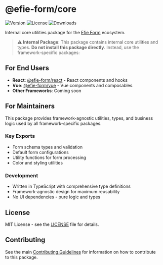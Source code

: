 # @efie-form/core

[![Version](https://img.shields.io/npm/v/@efie-form/core.svg?style=flat-square)](https://npmjs.com/package/@efie-form/core)
[![License](https://img.shields.io/npm/l/@efie-form/core.svg?style=flat-square)](https://npmjs.com/package/@efie-form/core)
[![Downloads](https://img.shields.io/npm/dm/@efie-form/core.svg?style=flat-square)](https://npmjs.com/package/@efie-form/core)

Internal core utilities package for the [Efie Form](https://github.com/pwkang/efie) ecosystem.

> **⚠️ Internal Package**: This package contains internal core utilities and types. **Do not install this package directly**. Instead, use the framework-specific packages:

## For End Users

- **React**: [@efie-form/react](https://www.npmjs.com/package/@efie-form/react) - React components and hooks
- **Vue**: [@efie-form/vue](https://www.npmjs.com/package/@efie-form/vue) - Vue components and composables  
- **Other Frameworks**: Coming soon

## For Maintainers

This package provides framework-agnostic utilities, types, and business logic used by all framework-specific packages.

### Key Exports
- Form schema types and validation
- Default form configurations
- Utility functions for form processing
- Color and styling utilities

### Development
- Written in TypeScript with comprehensive type definitions
- Framework-agnostic design for maximum reusability
- No UI dependencies - pure logic and types

## License

MIT License - see the [LICENSE](LICENSE) file for details.

## Contributing

See the main [Contributing Guidelines](../../CONTRIBUTING.md) for information on how to contribute to this package.
